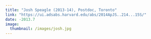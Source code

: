 ```yaml
---
title: "Josh Speagle (2013-14), Postdoc, Toronto"
link: "https://ui.adsabs.harvard.edu/abs/2014ApJS..214...15S/"
date: -2013.7
image: 
  thumbnail: /images/josh.jpg
---
```


